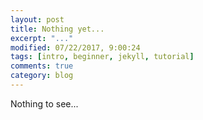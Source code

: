 ```yaml
---
layout: post
title: Nothing yet...
excerpt: "..."
modified: 07/22/2017, 9:00:24
tags: [intro, beginner, jekyll, tutorial]
comments: true
category: blog
---
```


Nothing to see...
